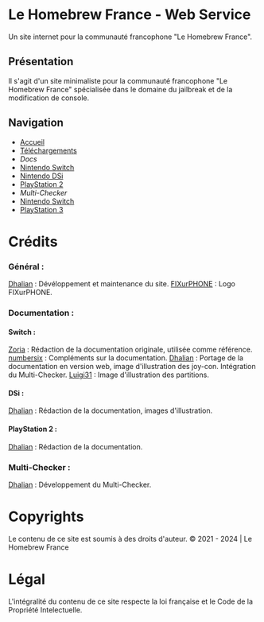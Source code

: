 # Le Homebrew France - Web Service
Un site internet pour la communauté francophone "Le Homebrew France".

## Présentation
Il s'agit d'un site minimaliste pour la communauté francophone "Le Homebrew France" spécialisée dans le domaine du jailbreak et de la modification de console.

## Navigation
- [Accueil](https://homebrewfrance.github.io/)
- [Téléchargements](https://homebrewfrance.github.io/telechargements/)
- *Docs*
- [Nintendo Switch](https://homebrewfrance.github.io/docs/switch/)
- [Nintendo DSi](https://homebrewfrance.github.io/docs/dsi/)
- [PlayStation 2](https://homebrewfrance.github.io/docs/ps2/)
- *Multi-Checker*
- [Nintendo Switch](https://homebrewfrance.github.io/mutli-checker/switch/)
- [PlayStation 3](https://homebrewfrance.github.io/multi-checker/ps3/)

# Crédits 
### Général : 
[Dhalian](https://github.com/Dhalian) : Dévéloppement et maintenance du site.
[FIXurPHONE](https://fixurphone.fr/) : Logo FIXurPHONE.

### Documentation :
#### Switch :
[Zoria](https://github.com/THZoria) : Rédaction de la documentation originale, utilisée comme référence.
[numbersix]() : Compléments sur la documentation.
[Dhalian](https://github.com/Dhalian) : Portage de la documentation en version web, image d'illustration des joy-con. Intégration du Multi-Checker.
[Luigi31]() : Image d'illustration des partitions.

#### DSi :
[Dhalian](https://github.com/Dhalian) : Rédaction de la documentation, images d'illustration.

#### PlayStation 2 : 
[Dhalian](https://github.com/Dhalian) : Rédaction de la documentation.

### Multi-Checker : 
[Dhalian](https://github.com/Dhalian) : Développement du Multi-Checker.

# Copyrights
Le contenu de ce site est soumis à des droits d'auteur.
© 2021 - 2024 | Le Homebrew France

# Légal
L'intégralité du contenu de ce site respecte la loi française et le Code de la Propriété Intelectuelle.
